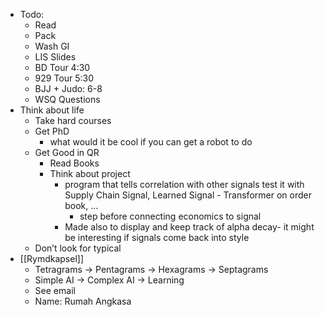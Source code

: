 - Todo:
    - Read
    - Pack
    - Wash GI
    - LIS Slides
    - BD Tour 4:30
    - 929 Tour 5:30
    - BJJ + Judo: 6-8
    - WSQ Questions
- Think about life
    - Take hard courses
    - Get PhD
        - what would it be cool if you can get a robot to do
    - Get Good in QR
        - Read Books
        - Think about project
            - program that tells correlation with other signals test it with Supply Chain Signal, Learned Signal - Transformer on order book, …
                - step before connecting economics to signal
            - Made also to display and keep track of alpha decay- it might be interesting if signals come back into style
    - Don’t look for typical
- [[Rymdkapsel]]
    - Tetragrams -> Pentagrams -> Hexagrams -> Septagrams
    - Simple AI -> Complex AI -> Learning
    - See email
    - Name: Rumah Angkasa
